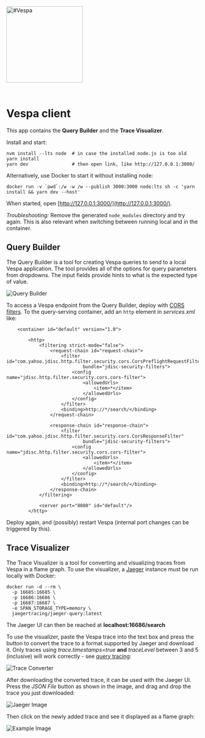 <!-- Copyright Vespa.ai. Licensed under the terms of the Apache 2.0 license. See LICENSE in the project root. -->

<picture>
  <source media="(prefers-color-scheme: dark)" srcset="https://assets.vespa.ai/logos/Vespa-logo-green-RGB.svg">
  <source media="(prefers-color-scheme: light)" srcset="https://assets.vespa.ai/logos/Vespa-logo-dark-RGB.svg">
  <img alt="#Vespa" width="200" src="https://assets.vespa.ai/logos/Vespa-logo-dark-RGB.svg" style="margin-bottom: 25px;">
</picture>

# Vespa client

This app contains the **Query Builder** and the **Trace Visualizer**.

Install and start:

    nvm install --lts node  # in case the installed node.js is too old
    yarn install
    yarn dev                # then open link, like http://127.0.0.1:3000/

Alternatively, use Docker to start it without installing node:

    docker run -v `pwd`:/w -w /w --publish 3000:3000 node:lts sh -c 'yarn install && yarn dev --host'

When started, open [http://127.0.0.1:3000/](http://127.0.0.1:3000/).

_Troubleshooting:_ Remove the generated `node_modules` directory and try again.
This is also relevant when switching between running local and in the container.

## Query Builder

The Query Builder is a tool for creating Vespa queries to send to a local Vespa application.
The tool provides all of the options for query parameters from dropdowns.
The input fields provide hints to what is the expected type of value.

![Query Builder](img/querybuilder.png)

To access a Vespa endpoint from the Query Builder,
deploy with [CORS filters](https://developer.mozilla.org/en-US/docs/Web/HTTP/CORS).
To the query-serving container, add an `http` element in _services.xml_ like:

```
    <container id="default" version="1.0">

        <http>
            <filtering strict-mode="false">
                <request-chain id="request-chain">
                    <filter id="com.yahoo.jdisc.http.filter.security.cors.CorsPreflightRequestFilter"
                            bundle="jdisc-security-filters">
                        <config name="jdisc.http.filter.security.cors.cors-filter">
                            <allowedUrls>
                                <item>*</item>
                            </allowedUrls>
                        </config>
                    </filter>
                    <binding>http://*/search/</binding>
                </request-chain>

                <response-chain id="response-chain">
                    <filter id="com.yahoo.jdisc.http.filter.security.cors.CorsResponseFilter"
                            bundle="jdisc-security-filters">
                        <config name="jdisc.http.filter.security.cors.cors-filter">
                            <allowedUrls>
                                <item>*</item>
                            </allowedUrls>
                        </config>
                    </filter>
                    <binding>http://*/search/</binding>
                </response-chain>
            </filtering>

            <server port="8080" id="default"/>
        </http>
```

Deploy again, and (possibly) restart Vespa (internal port changes can be triggered by this).

## Trace Visualizer

The Trace Visualizer is a tool for converting and visualizing traces from Vespa in a flame graph.
To use the visualizer, a [Jaeger](https://www.jaegertracing.io/) instance must be run locally with Docker:

    docker run -d --rm \
      -p 16685:16685 \
      -p 16686:16686 \
      -p 16687:16687 \
      -e SPAN_STORAGE_TYPE=memory \
      jaegertracing/jaeger-query:latest

The Jaeger UI can then be reached at **localhost:16686/search**

To use the visualizer,
paste the Vespa trace into the text box
and press the button to convert the trace to a format supported by Jaeger and download it.
Only traces using _trace.timestamps=true_ **and** _traceLevel_ between 3 and 5 (inclusive) will work correctly -
see [query tracing](https://docs.vespa.ai/en/query-api.html#query-tracing):

![Trace Converter](img/TraceConverter.png)

After downloading the converted trace, it can be used with the Jaeger UI.
Press the _JSON File_ button as shown in the image, and drag and drop the trace you just downloaded:

![Jaeger Image](img/JaegerExample.png)

Then click on the newly added trace and see it displayed as a flame graph:

![Example Image](img/result.png)
